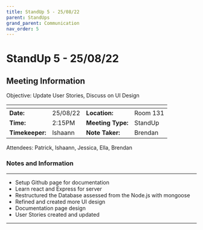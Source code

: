 ```yaml
---
title: StandUp 5 - 25/08/22
parent: StandUps
grand_parent: Communication
nav_order: 5
---
```

# StandUp 5 - 25/08/22
## Meeting Information

 Objective:	Update User Stories, Discuss on UI Design 


| <!-- -->          | <!-- -->      | <!-- -->          | <!-- -->      |
|-------------------|---------------|-------------------|---------------|
| __Date:__         | 25/08/22      | __Location:__     | Room 131      |
| __Time:__         | 2:15PM        | __Meeting Type:__ | StandUp       |
| __Timekeeper:__   | Ishaann       | __Note Taker:__   | Brendan       |


Attendees:	Patrick, Ishaann, Jessica, Ella, Brendan


### __Notes and Information__
--------------------------------------------------------------------------------
- Setup Github page for documentation 
- Learn react and Express for server 
- Restructured the Database assessed from the Node.js with mongoose 
- Refined and created more UI design 
- Documentation page design 
- User Stories created and updated 
--------------------------------------------------------------------------------
&nbsp;